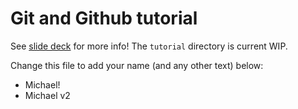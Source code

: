 # Git and Github tutorial

See [slide deck](https://docs.google.com/presentation/d/1nkmfVNscUenjbnpbWc3dseN0O0AfmuGSx_eiWPKbrNY/edit?usp=sharing) for more info! The `tutorial` directory is current WIP.

Change this file to add your name (and any other text) below:

- Michael!
- Michael v2
